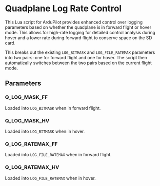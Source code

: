 # Quadplane Log Rate Control

This Lua script for ArduPilot provides enhanced control over logging parameters
based on whether the quadplane is in forward flight or hover mode. This allows
for high-rate logging for detailed control analysis during hover and a lower
rate during forward flight to conserve space on the SD card.

This breaks out the existing `LOG_BITMASK` and `LOG_FILE_RATEMAX` parameters
into two pairs: one for forward flight and one for hover. The script then
automatically switches between the two pairs based on the current flight mode.

## Parameters

### Q_LOG_MASK_FF
Loaded into `LOG_BITMASK` when in forward flight.

### Q_LOG_MASK_HV
Loaded into `LOG_BITMASK` when in hover.

### Q_LOG_RATEMAX_FF
Loaded into `LOG_FILE_RATEMAX` when in forward flight.

### Q_LOG_RATEMAX_HV
Loaded into `LOG_FILE_RATEMAX` when in hover.

